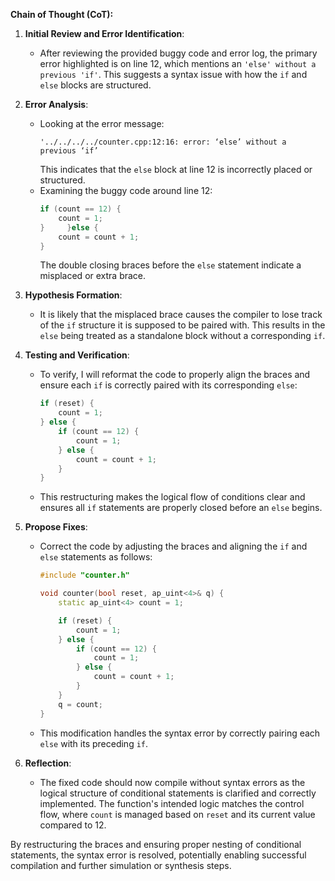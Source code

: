 **Chain of Thought (CoT):**

1. **Initial Review and Error Identification**:
   - After reviewing the provided buggy code and error log, the primary error highlighted is on line 12, which mentions an `'else' without a previous 'if'`. This suggests a syntax issue with how the `if` and `else` blocks are structured.
   
2. **Error Analysis**:
   - Looking at the error message:
     ```
     '../../../../counter.cpp:12:16: error: ‘else’ without a previous ‘if’
     ```
     This indicates that the `else` block at line 12 is incorrectly placed or structured.
   - Examining the buggy code around line 12:
     ```cpp
     if (count == 12) {
         count = 1; 
     }     }else {
         count = count + 1; 
     }
     ```
     The double closing braces before the `else` statement indicate a misplaced or extra brace.

3. **Hypothesis Formation**:
   - It is likely that the misplaced brace causes the compiler to lose track of the `if` structure it is supposed to be paired with. This results in the `else` being treated as a standalone block without a corresponding `if`.

4. **Testing and Verification**:
   - To verify, I will reformat the code to properly align the braces and ensure each `if` is correctly paired with its corresponding `else`:
     ```cpp
     if (reset) {
         count = 1;
     } else {
         if (count == 12) {
             count = 1;
         } else {
             count = count + 1;
         }
     }
     ```
   - This restructuring makes the logical flow of conditions clear and ensures all `if` statements are properly closed before an `else` begins.

5. **Propose Fixes**:
   - Correct the code by adjusting the braces and aligning the `if` and `else` statements as follows:
     ```cpp
     #include "counter.h"

     void counter(bool reset, ap_uint<4>& q) {
         static ap_uint<4> count = 1;

         if (reset) {
             count = 1; 
         } else {
             if (count == 12) {
                 count = 1;
             } else {
                 count = count + 1;
             }
         }
         q = count;
     }
     ```
   - This modification handles the syntax error by correctly pairing each `else` with its preceding `if`.

6. **Reflection**:
   - The fixed code should now compile without syntax errors as the logical structure of conditional statements is clarified and correctly implemented. The function's intended logic matches the control flow, where `count` is managed based on `reset` and its current value compared to 12.

By restructuring the braces and ensuring proper nesting of conditional statements, the syntax error is resolved, potentially enabling successful compilation and further simulation or synthesis steps.